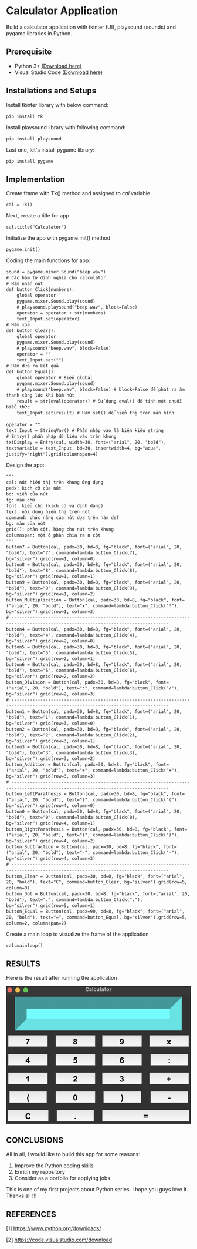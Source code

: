 # Calculator Application
Build a calculator application with tkinter (UI), playsound (sounds) and pygame libraries in Python.

## Prerequisite
<ul>
    <li>Python 3+ 
        <a href="https://www.python.org/downloads/" target=_blank>(Download here)</a>
    </li>
    <li>Visual Studio Code 
        <a href="https://code.visualstudio.com/download" target=_blank>(Download here)</a>
    </li>
</ul>

## Installations and Setups
Install tkinter library with below command:
```
pip install tk
```
Install playsound library with following command:
```
pip install playsound
```
Last one, let's install pygame library:
```
pip install pygame
```

## Implementation
Create frame with Tk() method and assigned to <i>cal</i> variable
```
cal = Tk()
```
Next, create a title for app
```
cal.title("Calculator")
```
Initialize the app with pygame.init() method
```
pygame.init()
```
Coding the main functions for app:
```
sound = pygame.mixer.Sound("beep.wav")
# Các hàm tự định nghĩa cho calculator
# Hàm nhấn nút
def button_Click(numbers):
	global operator
	pygame.mixer.Sound.play(sound)
	# playsound.playsound("beep.wav", block=False)
	operator = operator + str(numbers)
	text_Input.set(operator)
# Hàm xóa
def button_Clear():
	global operator
	pygame.mixer.Sound.play(sound)
	# playsound("beep.wav", block=False)
	operator = ""
	text_Input.set("")
# Hàm đưa ra kết quả
def button_Equal():
	global operator # Biến global
	pygame.mixer.Sound.play(sound)
	# playsound("beep.wav", block=False) # block=False để phát ra âm thanh cùng lúc khi bấm nút
	result = str(eval(operator)) # Sử dụng eval() để tính một chuỗi biểu thức
	text_Input.set(result) # Hàm set() để hiển thị trên màn hình 

operator = ""
text_Input = StringVar() # Phần nhập vào là biến kiểu string
# Entry() phần nhập dữ liệu vào trên khung
txtDisplay = Entry(cal, width=30, font=("arial", 20, "bold"), textvariable = text_Input, bd=30, insertwidth=4, bg="aqua", justify="right").grid(columnspan=4)
```
Design the app:
```
""" 
cal: nút hiển thị trên khung ứng dụng
padx: kích cỡ của nút
bd: viền của nút
fg: màu chữ
font: kiểu chữ (kích cỡ và định dạng)
text: nội dung hiển thị trên nút
command: chức năng của nút dựa trên hàm def
bg: màu của nút
grid(): phân cột, hàng cho nút trên khung 
columnspan: một ô phân chia ra n cột
"""
button7 = Button(cal, padx=30, bd=8, fg="black", font=("arial", 20, "bold"), text="7", command=lambda:button_Click(7), bg="silver").grid(row=1, column=0)
button8 = Button(cal, padx=30, bd=8, fg="black", font=("arial", 20, "bold"), text="8", command=lambda:button_Click(8), bg="silver").grid(row=1, column=1)
button9 = Button(cal, padx=30, bd=8, fg="black", font=("arial", 20, "bold"), text="9", command=lambda:button_Click(9), bg="silver").grid(row=1, column=2)
button_Multiplication = Button(cal, padx=30, bd=8, fg="black", font=("arial", 20, "bold"), text="x", command=lambda:button_Click("*"), bg="silver").grid(row=1, column=3)
# ----------------------------------------------------------------------------------------------------------------------------------
button4 = Button(cal, padx=30, bd=8, fg="black", font=("arial", 20, "bold"), text="4", command=lambda:button_Click(4), bg="silver").grid(row=2, column=0)
button5 = Button(cal, padx=30, bd=8, fg="black", font=("arial", 20, "bold"), text="5", command=lambda:button_Click(5), bg="silver").grid(row=2, column=1)
button6 = Button(cal, padx=30, bd=8, fg="black", font=("arial", 20, "bold"), text="6", command=lambda:button_Click(6), bg="silver").grid(row=2, column=2)
button_Division = Button(cal, padx=30, bd=8, fg="black", font=("arial", 20, "bold"), text=":", command=lambda:button_Click("/"), bg="silver").grid(row=2, column=3)
# ----------------------------------------------------------------------------------------------------------------------------------
button1 = Button(cal, padx=30, bd=8, fg="black", font=("arial", 20, "bold"), text="1", command=lambda:button_Click(1), bg="silver").grid(row=3, column=0)
button2 = Button(cal, padx=30, bd=8, fg="black", font=("arial", 20, "bold"), text="2", command=lambda:button_Click(2), bg="silver").grid(row=3, column=1)
button3 = Button(cal, padx=30, bd=8, fg="black", font=("arial", 20, "bold"), text="3", command=lambda:button_Click(3), bg="silver").grid(row=3, column=2)
button_Addition = Button(cal, padx=30, bd=8, fg="black", font=("arial", 20, "bold"), text="+", command=lambda:button_Click("+"), bg="silver").grid(row=3, column=3)
# ----------------------------------------------------------------------------------------------------------------------------------
button_LeftParathesis = Button(cal, padx=30, bd=8, fg="black", font=("arial", 20, "bold"), text="(", command=lambda:button_Click("("), bg="silver").grid(row=4, column=0)
button0 = Button(cal, padx=30, bd=8, fg="black", font=("arial", 20, "bold"), text="0", command=lambda:button_Click(0), bg="silver").grid(row=4, column=1)
button_RightParathesis = Button(cal, padx=30, bd=8, fg="black", font=("arial", 20, "bold"), text=")", command=lambda:button_Click(")"), bg="silver").grid(row=4, column=2)
button_Subtraction = Button(cal, padx=30, bd=8, fg="black", font=("arial", 20, "bold"), text="-", command=lambda:button_Click("-"), bg="silver").grid(row=4, column=3)
# ----------------------------------------------------------------------------------------------------------------------------------
button_Clear = Button(cal, padx=30, bd=8, fg="black", font=("arial", 20, "bold"), text="C", command=button_Clear, bg="silver").grid(row=5, column=0)
button_Dot = Button(cal, padx=30, bd=8, fg="black", font=("arial", 20, "bold"), text=".", command=lambda:button_Click("."), bg="silver").grid(row=5, column=1)
button_Equal = Button(cal, padx=90, bd=8, fg="black", font=("arial", 20, "bold"), text="=", command=button_Equal, bg="silver").grid(row=5, column=2, columnspan=2)
```
Create a main loop to visualize the frame of the application
```
cal.mainloop()
```

## RESULTS
Here is the result after running the application

![results](/images/calculator_result.png)

## CONCLUSIONS
All in all, I would like to build this app for some reasons:
<ol>
    <li>Improve the Python coding skills</li>
    <li>Enrich my repository</li>
    <li>Consider as a porfolio for applying jobs</li>
</ol>
This is one of my first projects about Python series. I hope you guys love it. Thanks all !!!

## REFERENCES
[1] https://www.python.org/downloads/

[2] https://code.visualstudio.com/download